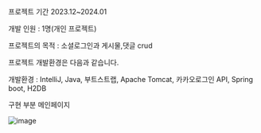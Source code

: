 

프로젝트 기간 2023.12~2024.01

개발 인원 : 1명(개인 프로젝트)

프로젝트의 목적 : 소셜로그인과 게시물,댓글 crud

프로젝트 개발환경은 다음과 같습니다.

개발환경 : IntelliJ, Java, 부트스트랩, Apache Tomcat, 카카오로그인 API, Spring boot, H2DB

구현 부분 메인페이지

![image](https://github.com/1234Juser/personal-project1/assets/93902468/64892ef0-c4c0-4e96-a1d7-2c514d9945a7)
